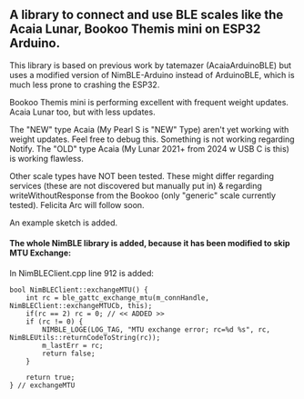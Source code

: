 ## A library to connect and use BLE scales like the Acaia Lunar, Bookoo Themis mini on ESP32 Arduino.

This library is based on previous work by tatemazer (AcaiaArduinoBLE) but uses a modified version of NimBLE-Arduino instead of ArduinoBLE, which is much less prone to crashing the ESP32.

Bookoo Themis mini is performing excellent with frequent weight updates. Acaia Lunar too, but with less updates.

The "NEW" type Acaia (My Pearl S is "NEW" Type) aren't yet working with weight updates. Feel free to debug this. Something is not working regarding Notify.
The "OLD" type Acaia (My Lunar 2021+ from 2024 w USB C is this) is working flawless. 

Other scale types have NOT been tested. These might differ regarding services (these are not discovered but manually put in) & regarding writeWithoutResponse from the Bookoo (only "generic" scale currently tested). Felicita Arc will follow soon.

An example sketch is added. 

#### The whole NimBLE library is added, because it has been modified to skip MTU Exchange: 

In NimBLEClient.cpp line 912 is added:
```
bool NimBLEClient::exchangeMTU() {
    int rc = ble_gattc_exchange_mtu(m_connHandle, NimBLEClient::exchangeMTUCb, this);
    if(rc == 2) rc = 0; // << ADDED >>
    if (rc != 0) {
        NIMBLE_LOGE(LOG_TAG, "MTU exchange error; rc=%d %s", rc, NimBLEUtils::returnCodeToString(rc));
        m_lastErr = rc;
        return false;
    }

    return true;
} // exchangeMTU
```